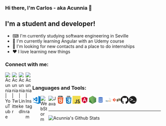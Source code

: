 ### Hi there, I'm Carlos - aka Acunnia 👋

## I'm a student and developer!
- ⌨ I'm currently studying software engineering in Seville
- 🌱 I'm currently learning Angular with an Udemy course
- 👯 I'm looking for new contacts and a place to do internships  
- ♥ I love learning new things

### Connect with me:

[<img align="left" alt="Acunnia | YouTube" width="22px" src="https://cdn.jsdelivr.net/npm/simple-icons@v3/icons/youtube.svg" />][youtube]
[<img align="left" alt="Acunnia | Twitter" width="22px" src="https://cdn.jsdelivr.net/npm/simple-icons@v3/icons/twitter.svg" />][twitter]
[<img align="left" alt="Acunnia | LinkedIn" width="22px" src="https://cdn.jsdelivr.net/npm/simple-icons@v3/icons/linkedin.svg" />][linkedin]
[<img align="left" alt="Acunnia | Instagram" width="22px" src="https://cdn.jsdelivr.net/npm/simple-icons@v3/icons/instagram.svg" />][instagram]

<br />

### Languages and Tools:

<img align="left" alt="Visual Studio Code" width="26px" src="https://raw.githubusercontent.com/github/explore/80688e429a7d4ef2fca1e82350fe8e3517d3494d/topics/visual-studio-code/visual-studio-code.png" />
<img align="left" alt="WebStorm" width="26px" src="https://www.danysoft.com/wp-content/uploads/2020/04/WebStorm_256.png" />
<img align="left" alt="Java" width="26px" src="https://cdn.iconscout.com/icon/free/png-256/java-43-569305.png" />
<img align="left" alt="HTML5" width="26px" src="https://raw.githubusercontent.com/github/explore/80688e429a7d4ef2fca1e82350fe8e3517d3494d/topics/html/html.png" />
<img align="left" alt="CSS3" width="26px" src="https://raw.githubusercontent.com/github/explore/80688e429a7d4ef2fca1e82350fe8e3517d3494d/topics/css/css.png" />
<img align="left" alt="JavaScript" width="26px" src="https://raw.githubusercontent.com/github/explore/80688e429a7d4ef2fca1e82350fe8e3517d3494d/topics/javascript/javascript.png" />
<img align="left" alt="Angular" width="26px" src="https://raw.githubusercontent.com/github/explore/80688e429a7d4ef2fca1e82350fe8e3517d3494d/topics/angular/angular.png" />
<img align="left" alt="Node.js" width="26px" src="https://raw.githubusercontent.com/github/explore/80688e429a7d4ef2fca1e82350fe8e3517d3494d/topics/nodejs/nodejs.png" />
<img align="left" alt="SQL" width="26px" src="https://raw.githubusercontent.com/github/explore/80688e429a7d4ef2fca1e82350fe8e3517d3494d/topics/sql/sql.png" />
<img align="left" alt="MySQL" width="26px" src="https://raw.githubusercontent.com/github/explore/80688e429a7d4ef2fca1e82350fe8e3517d3494d/topics/mysql/mysql.png" />
<img align="left" alt="Git" width="26px" src="https://raw.githubusercontent.com/github/explore/80688e429a7d4ef2fca1e82350fe8e3517d3494d/topics/git/git.png" />
<img align="left" alt="GitHub" width="26px" src="https://raw.githubusercontent.com/github/explore/78df643247d429f6cc873026c0622819ad797942/topics/github/github.png" />
<img align="left" alt="HTML5" width="26px" src="https://raw.githubusercontent.com/github/explore/80688e429a7d4ef2fca1e82350fe8e3517d3494d/topics/terminal/terminal.png" />

<br />
<br />

---

<img align="left" alt="Acunnia's Github Stats" src="https://github-readme-stats.vercel.app/api?username=Acunnia&show_icons=true&hide_border=true" />

[twitter]: https://twitter.com/acunnia
[youtube]: https://www.youtube.com/channel/UCyjLW2HCFxu628O-_7pHLOw
[instagram]: https://instagram.com/acunnia
[linkedin]: https://www.linkedin.com/in/carlos-acuña-b514b21b3/
